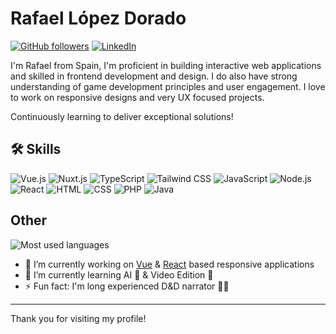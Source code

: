 <!-- **rldorado/rldorado** is a ✨ _special_ ✨ repository because its `README.md` (this file) appears on your GitHub profile. -->

# Rafael López Dorado

[![GitHub followers](https://img.shields.io/github/followers/rldorado?style=social)](https://github.com/rldorado)
[![LinkedIn](https://img.shields.io/badge/LinkedIn-Profile-blue)](https://www.linkedin.com/in/rldorado)

I'm Rafael from Spain, I'm proficient in building interactive web applications and skilled in frontend development and design. I do also have strong understanding of game development principles and user engagement. I love to work on responsive designs and very UX focused projects.

Continuously learning to deliver exceptional solutions!

## 🛠️ Skills

![Vue.js](https://img.shields.io/badge/-Vue.js-333333?style=flat&logo=vue.js)
![Nuxt.js](https://img.shields.io/badge/-Nuxt.js-333333?style=flat&logo=nuxt.js)
![TypeScript](https://img.shields.io/badge/-TypeScript-333333?style=flat&logo=typescript)
![Tailwind CSS](https://img.shields.io/badge/-Tailwind%20CSS-333333?style=flat&logo=tailwind-css)
![JavaScript](https://img.shields.io/badge/-JavaScript-333333?style=flat&logo=javascript)
![Node.js](https://img.shields.io/badge/-Node.js-333333?style=flat&logo=node.js)
![React](https://img.shields.io/badge/-React-333333?style=flat&logo=react)
![HTML](https://img.shields.io/badge/-HTML-333333?style=flat&logo=html5)
![CSS](https://img.shields.io/badge/-CSS-333333?style=flat&logo=css3)
![PHP](https://img.shields.io/badge/-PHP-333333?style=flat&logo=php)
![Java](https://img.shields.io/badge/-Java-333333?style=flat&logo=java)

## Other

![Most used languages](https://github-readme-stats.vercel.app/api/top-langs/?username=rldorado&layout=compact&theme=radical)

- 🔭 I’m currently working on [Vue](https://vuejs.org/) & [React](https://react.dev) based responsive applications
- 🌱 I’m currently learning AI 🤖 & Video Edition 🎥
- ⚡ Fun fact: I'm long experienced D&D narrator 🐉🎲

---

Thank you for visiting my profile!
